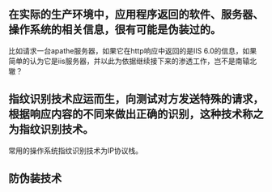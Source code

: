 ## 在实际的生产环境中，应用程序返回的软件、服务器、操作系统的相关信息，很有可能是伪装过的。

比如请求一台apathe服务器，如果它在http响应中返回的是IIS 6.0的信息，如果简单的认为它是iis服务器，并以此为依据继续接下来的渗透工作，岂不是南辕北辙？

## 指纹识别技术应运而生，向测试对方发送特殊的请求，根据响应内容的不同来做出正确的识别，这种技术称之为指纹识别技术。

常用的操作系统指纹识别技术为IP协议栈。


## 防伪装技术

